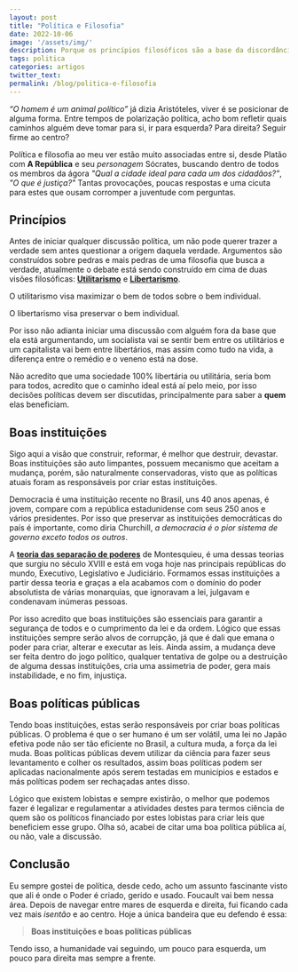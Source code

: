 ```yaml
---
layout: post
title: "Política e Filosofia"
date: 2022-10-06
image: '/assets/img/'
description: Porque os princípios filosóficos são a base da discordância política
tags: politica
categories: artigos
twitter_text: 
permalink: /blog/politica-e-filosofia
---
```


*“O homem é um animal político”* já dizia Aristóteles, viver é se posicionar de alguma forma. Entre tempos de polarização política, acho bom refletir quais caminhos alguém deve tomar para si, ir para esquerda? Para direita? Seguir firme ao centro?

Política e filosofia ao meu ver estão muito associadas entre si, desde Platão com **A República** e seu *personagem* Sócrates, buscando dentro de todos os membros da ágora *"Qual a cidade ideal para cada um dos cidadãos?"*, *"O que é justiça?"* Tantas provocações, poucas respostas e uma cicuta para estes que ousam corromper a juventude com perguntas.

## Princípios

Antes de iniciar qualquer discussão política, um não pode querer trazer a verdade sem antes questionar a origem daquela verdade. Argumentos são construídos sobre pedras e mais pedras de uma filosofia que busca a verdade, atualmente o debate está sendo construído em cima de duas visões filosóficas: **[Utilitarismo](https://pt.wikipedia.org/wiki/Utilitarismo)** e **[Libertarismo](https://pt.wikipedia.org/wiki/Libertarismo)**.

O utilitarismo visa maximizar o bem de todos sobre o bem individual.

O libertarismo visa preservar o bem individual.

Por isso não adianta iniciar uma discussão com alguém fora da base que ela está argumentando, um socialista vai se sentir bem entre os utilitários e um capitalista vai bem entre libertários, mas assim como tudo na vida, a diferença entre o remédio e o veneno está na dose.

Não acredito que uma sociedade 100% libertária ou utilitária, seria bom para todos, acredito que o caminho ideal está aí pelo meio, por isso decisões políticas devem ser discutidas, principalmente para saber a **quem** elas beneficiam.

## Boas instituições

Sigo aqui a visão que construir, reformar, é melhor que destruir, devastar. Boas instituições são auto limpantes, possuem mecanismo que aceitam a mudança, porém, são naturalmente conservadoras, visto que as políticas atuais foram as responsáveis por criar estas instituições.

Democracia é uma instituição recente no Brasil, uns 40 anos apenas, é jovem, compare com a república estadunidense com seus 250 anos e vários presidentes. Por isso que preservar as instituições democráticas do país é importante, como diria Churchill, *a democracia é o pior sistema de governo exceto todos os outros*.

A **[teoria das separação de poderes](https://pt.wikipedia.org/wiki/Separa%C3%A7%C3%A3o_de_poderes)** de Montesquieu, é uma dessas teorias que surgiu no século XVIII e está em voga hoje nas principais repúblicas do mundo, Executivo, Legislativo e Judiciário. Formamos essas instituições a partir dessa teoria e graças a ela acabamos com o domínio do poder absolutista de várias monarquias, que ignoravam a lei, julgavam e condenavam inúmeras pessoas.

Por isso acredito que boas instituições são essenciais para garantir a segurança de todos e o cumprimento da lei e da ordem. Lógico que essas instituições sempre serão alvos de corrupção, já que é dali que emana o poder para criar, alterar e executar as leis. Ainda assim, a mudança deve ser feita dentro do jogo político, qualquer tentativa de golpe ou a destruição de alguma dessas instituições, cria uma assimetria de poder, gera mais instabilidade, e no fim, injustiça.

## Boas políticas públicas

Tendo boas instituições, estas serão responsáveis por criar boas políticas públicas. O problema é que o ser humano é um ser volátil, uma lei no Japão efetiva pode não ser tão eficiente no Brasil, a cultura muda, a força da lei muda. Boas políticas públicas devem utilizar da ciência para fazer seus levantamento e colher os resultados, assim boas políticas podem ser aplicadas nacionalmente após serem testadas em municípios e estados e más políticas podem ser rechaçadas antes disso.

Lógico que existem lobistas e sempre existirão, o melhor que podemos fazer é legalizar e regulamentar a atividades destes para termos ciência de quem são os políticos financiado por estes lobistas para criar leis que beneficiem esse grupo. Olha só, acabei de citar uma boa política pública aí, ou não, vale a discussão.

## Conclusão

Eu sempre gostei de política, desde cedo, acho um assunto fascinante visto que ali é onde o Poder é criado, gerido e usado. Foucault vai bem nessa área. Depois de navegar entre mares de esquerda e direita, fui ficando cada vez mais *isentão* e ao centro. Hoje a única bandeira que eu defendo é essa:

> **Boas instituições e boas políticas públicas**

Tendo isso, a humanidade vai seguindo, um pouco para esquerda, um pouco para direita mas sempre a frente.
